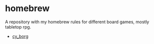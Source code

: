 # homebrew
A repository with my homebrew rules for different board games, mostly tabletop rpg.

- [cy_borg](./cy_borg.md)